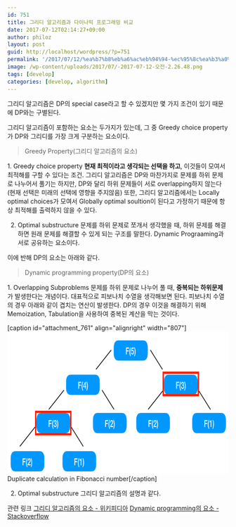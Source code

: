 ```yaml
---
id: 751
title: 그리디 알고리즘과 다이나믹 프로그래밍 비교
date: 2017-07-12T02:14:27+09:00
author: philoz
layout: post
guid: http://localhost/wordpress/?p=751
permalink: '/2017/07/12/%ea%b7%b8%eb%a6%ac%eb%94%94-%ec%95%8c%ea%b3%a0%eb%a6%ac%ec%a6%98%ea%b3%bc-%eb%8b%a4%ec%9d%b4%eb%82%98%eb%af%b9-%ed%94%84%eb%a1%9c%ea%b7%b8%eb%9e%98%eb%b0%8d-%eb%b9%84%ea%b5%90/'
image: /wp-content/uploads/2017/07/-2017-07-12-오전-2.26.48.png
tags: [develop]
categories: [develop, algorithm]
---
```

그리디 알고리즘은 DP의 special case라고 할 수 있겠지만 몇 가지 조건이 있기 때문에 DP와는 구별된다.

그리디 알고리즘이 포함하는 요소는 두가지가 있는데, 그 중 Greedy choice property가 DP와 그리디를 가장 크게 구분하는 요소이다.

<!--more-->
<blockquote>Greedy Property(그리디 알고리즘의 요소)</blockquote>
1. Greedy choice property
<strong>현재 최적이라고 생각되는 선택을 하고</strong>, 이것들이 모여서 최적해를 구할 수 있다는 조건. 그리디 알고리즘은 DP와 마찬가지로 문제를 하위 문제로 나누어서 풀기는 하지만, DP와 달리 하위 문제들이 서로 overlapping하지 않는다(현재 선택은 미래의 선택에 영향을 주지않음) 또한, 그리디 알고리즘에서는 Locally optimal choices가 모여서 Globally optimal soultion이 된다고 가정하기 때문에 항상 최적해를 출력하지 않을 수 있다.

2. Optimal substructure
문제를 하위 문제로 쪼개서 생각했을 때, 하위 문제를 해결하면 원래 문제를 해결할 수 있게 되는 구조를 말한다. Dynamic Prograaming과 서로 공유하는 요소이다.

이에 반해 DP의 요소는 아래와 같다.
<blockquote>Dynamic programming property(DP의 요소)</blockquote>
1. Overlapping Subproblems
문제를 하위 문제로 나누어 풀 때, <strong>중복되는 하위문제</strong>가 발생한다는 개념이다. 대표적으로 피보나치 수열을 생각해보면 된다.
피보나치 수열의 경우 아래와 같이 겹치는 연산이 발생한다. DP의 경우 이것을 해결하기 위해 Memoization, Tabulation을 사용하여 중복된 계산을 막는 것이다.

[caption id="attachment_761" align="alignright" width="807"]<img class="size-full wp-image-761" src="/assets/wp-content/uploads/2017/07/-2017-07-12-오전-2.26.48.png" alt="" width="807" height="323"> Duplicate calculation in Fibonacci number[/caption]

2. Optimal substructure
그리디 알고리즘의 설명과 같다.

관련 링크
<a href="https://en.wikipedia.org/wiki/Greedy_algorithm" target="_blank" rel="noopener">그리디 알고리즘의 요소 - 위키피디아</a>
<a href="https://stackoverflow.com/questions/33563230/can-someone-please-explain-optimal-substructure-in-dynamic-programing" target="_blank" rel="noopener">Dynamic programming의 요소 - Stackoverflow</a>